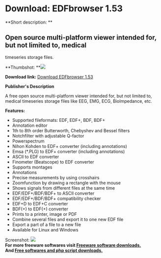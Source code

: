 # Download: EDFbrowser 1.53

**Short description: **

## Open source multi-platform viewer intended for, but not limited to, medical
timeseries storage files.

  
**Thumbshot: **![](http://www.freewarefiles.com/screenshot/edfbrwsr_md.jpg)   
  
**Download link:** [Download EDFbrowser 1.53](http://freesoftwares.boysofts.com/EDFbrowser_program_58053.html)  
  

**Publisher's Description**  
  

A free open source multi-platform viewer intended for, but not limited to,
medical timeseries storage files like EEG, EMG, ECG, BioImpedance, etc.

**Features:**

  * Supported fileformats: EDF, EDF+, BDF, BDF+ 
  * Annotation editor 
  * 1th to 8th order Butterworth, Chebyshev and Bessel filters 
  * Notchfilter with adjustable Q-factor 
  * Powerspectrum 
  * Nihon Kohden to EDF+ converter (including annotations) 
  * Emsa (*.PLG) to EDF+ converter (including annotations) 
  * ASCII to EDF converter 
  * Finometer (Beatscope) to EDF converter 
  * Supports montages 
  * Annotations 
  * Precise measurements by using crosshairs 
  * Zoomfunction by drawing a rectangle with the mouse 
  * Shows signals from different files at the same time 
  * EDF/EDF+/BDF/BDF+ to ASCII converter 
  * EDF/EDF+/BDF/BDF+ compatibility checker 
  * EDF+D to EDF+C converter 
  * BDF(+) to EDF(+) converter 
  * Prints to a printer, image or PDF 
  * Combine several files and export it to one new EDF file 
  * Export a part of a file to a new file 
  * Available for Linux and Windows 

  
  
Screenshot: ![](http://www.freewarefiles.com/screenshot/edfbrwsr.jpg)  
**For more freeware softwares visit [Freeware software downloads.](http://freesoftwares.boysofts.com/)**   
**And [Free softwares and php script downloads.](http://www.boysofts.com/)**

